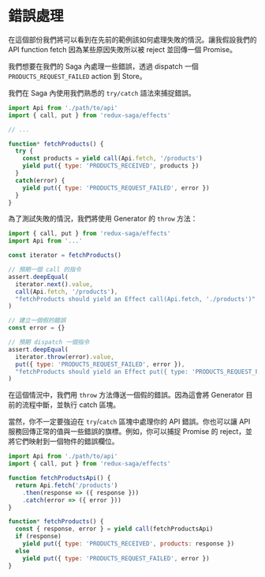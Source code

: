 # 錯誤處理

在這個部份我們將可以看到在先前的範例該如何處理失敗的情況。讓我假設我們的 API function fetch 因為某些原因失敗所以被 reject 並回傳一個 Promise。

我們想要在我們的 Saga 內處理一些錯誤，透過 dispatch 一個 `PRODUCTS_REQUEST_FAILED` action 到 Store。

我們在 Saga 內使用我們熟悉的 `try/catch` 語法來捕捉錯誤。

```javascript
import Api from './path/to/api'
import { call, put } from 'redux-saga/effects'

// ...

function* fetchProducts() {
  try {
    const products = yield call(Api.fetch, '/products')
    yield put({ type: 'PRODUCTS_RECEIVED', products })
  }
  catch(error) {
    yield put({ type: 'PRODUCTS_REQUEST_FAILED', error })
  }
}
```

為了測試失敗的情況，我們將使用 Generator 的 `throw` 方法：

```javascript
import { call, put } from 'redux-saga/effects'
import Api from '...'

const iterator = fetchProducts()

// 預期一個 call 的指令
assert.deepEqual(
  iterator.next().value,
  call(Api.fetch, '/products'),
  "fetchProducts should yield an Effect call(Api.fetch, './products')"
)

// 建立一個假的錯誤
const error = {}

// 預期 dispatch 一個指令
assert.deepEqual(
  iterator.throw(error).value,
  put({ type: 'PRODUCTS_REQUEST_FAILED', error }),
  "fetchProducts should yield an Effect put({ type: 'PRODUCTS_REQUEST_FAILED', error })"
)
```

在這個情況中，我們用 `throw` 方法傳送一個假的錯誤。因為這會將 Generator 目前的流程中斷，並執行 catch 區塊。

當然，你不一定要強迫在 `try`/`catch` 區塊中處理你的 API 錯誤。你也可以讓 API 服務回傳正常的值與一些錯誤的旗標。例如，你可以捕捉 Promise 的 reject，並將它們映射到一個物件的錯誤欄位。

```javascript
import Api from './path/to/api'
import { call, put } from 'redux-saga/effects'

function fetchProductsApi() {
  return Api.fetch('/products')
    .then(response => ({ response }))
    .catch(error => ({ error }))
}

function* fetchProducts() {
  const { response, error } = yield call(fetchProductsApi)
  if (response)
    yield put({ type: 'PRODUCTS_RECEIVED', products: response })
  else
    yield put({ type: 'PRODUCTS_REQUEST_FAILED', error })
}
```
